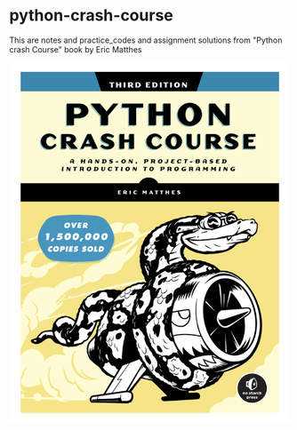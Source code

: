 # python-crash-course
This are notes and practice_codes and assignment solutions from "Python crash Course" book by Eric Matthes

![Python crash course](https://github.com/tanmaymokal2002/python-crash-course/blob/main/book_cover.png)
